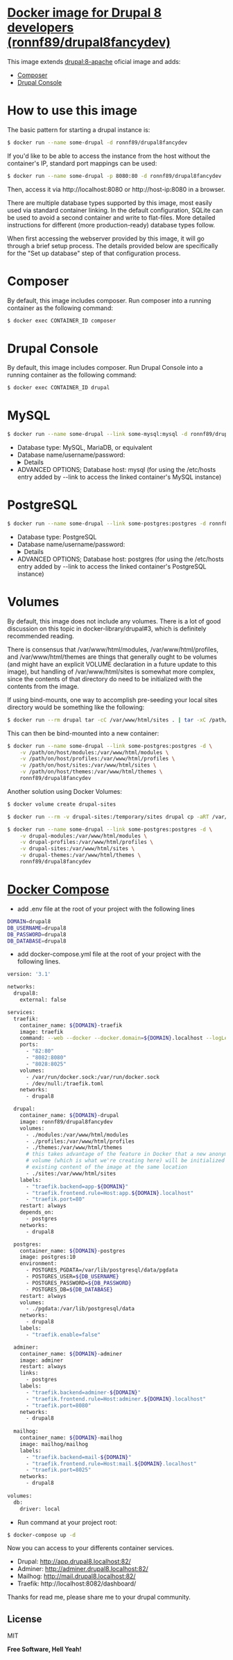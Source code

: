 # [Docker image for Drupal 8 developers (ronnf89/drupal8fancydev)](https://hub.docker.com/r/ronnf89/drupal8fancydev/)

This image extends [drupal:8-apache](https://hub.docker.com/_/drupal/) oficial image and adds:
- [Composer](https://getcomposer.org/)
- [Drupal Console](https://drupalconsole.com/)


# How to use this image
The basic pattern for starting a drupal instance is:
```sh
$ docker run --name some-drupal -d ronnf89/drupal8fancydev
```
If you'd like to be able to access the instance from the host without the container's IP, standard port mappings can be used:
```sh
$ docker run --name some-drupal -p 8080:80 -d ronnf89/drupal8fancydev
```
Then, access it via http://localhost:8080 or http://host-ip:8080 in a browser.

There are multiple database types supported by this image, most easily used via standard container linking. In the default configuration, SQLite can be used to avoid a second container and write to flat-files. More detailed instructions for different (more production-ready) database types follow.

When first accessing the webserver provided by this image, it will go through a brief setup process. The details provided below are specifically for the "Set up database" step of that configuration process.

# Composer
By default, this image includes composer. Run composer into a running container as the following command:

```sh
$ docker exec CONTAINER_ID composer
```

# Drupal Console
By default, this image includes composer. Run Drupal Console into a running container as the following command:

```sh
$ docker exec CONTAINER_ID drupal
```

# MySQL
```sh
$ docker run --name some-drupal --link some-mysql:mysql -d ronnf89/drupal8fancydev
```
- Database type: MySQL, MariaDB, or equivalent
- Database name/username/password: <details for accessing your MySQL instance> (MYSQL_USER, MYSQL_PASSWORD, MYSQL_DATABASE; see environment variables in the description for mysql)
- ADVANCED OPTIONS; Database host: mysql (for using the /etc/hosts entry added by --link to access the linked container's MySQL instance)

# PostgreSQL
```sh
$ docker run --name some-drupal --link some-postgres:postgres -d ronnf89/drupal8fancydev
```
- Database type: PostgreSQL
- Database name/username/password: <details for accessing your PostgreSQL instance> (POSTGRES_USER, POSTGRES_PASSWORD; see environment variables in the description for postgres)
- ADVANCED OPTIONS; Database host: postgres (for using the /etc/hosts entry added by --link to access the linked container's PostgreSQL instance)

# Volumes
By default, this image does not include any volumes. There is a lot of good discussion on this topic in docker-library/drupal#3, which is definitely recommended reading.

There is consensus that /var/www/html/modules, /var/www/html/profiles, and /var/www/html/themes are things that generally ought to be volumes (and might have an explicit VOLUME declaration in a future update to this image), but handling of /var/www/html/sites is somewhat more complex, since the contents of that directory do need to be initialized with the contents from the image.

If using bind-mounts, one way to accomplish pre-seeding your local sites directory would be something like the following:

```sh
$ docker run --rm drupal tar -cC /var/www/html/sites . | tar -xC /path/on/host/sites
```
This can then be bind-mounted into a new container:

```sh
$ docker run --name some-drupal --link some-postgres:postgres -d \
    -v /path/on/host/modules:/var/www/html/modules \
    -v /path/on/host/profiles:/var/www/html/profiles \
    -v /path/on/host/sites:/var/www/html/sites \
    -v /path/on/host/themes:/var/www/html/themes \
    ronnf89/drupal8fancydev
```
Another solution using Docker Volumes:

```sh
$ docker volume create drupal-sites
```
```sh
$ docker run --rm -v drupal-sites:/temporary/sites drupal cp -aRT /var/www/html/sites /temporary/sites
```
```sh
$ docker run --name some-drupal --link some-postgres:postgres -d \
    -v drupal-modules:/var/www/html/modules \
    -v drupal-profiles:/var/www/html/profiles \
    -v drupal-sites:/var/www/html/sites \
    -v drupal-themes:/var/www/html/themes \
    ronnf89/drupal8fancydev
```

# [Docker Compose](https://github.com/docker/compose)

- add .env file at the root of your project with the following lines

```sh
DOMAIN=drupal8
DB_USERNAME=drupal8
DB_PASSWORD=drupal8
DB_DATABASE=drupal8
```

- add docker-compose.yml file at the root of your project with the following lines.

```sh
version: '3.1'

networks:
  drupal8:
    external: false

services:
  traefik:
    container_name: ${DOMAIN}-traefik
    image: traefik
    command: --web --docker --docker.domain=${DOMAIN}.localhost --logLevel=DEBUG
    ports:
      - "82:80"
      - "8082:8080"
      - "8028:8025"
    volumes:
      - /var/run/docker.sock:/var/run/docker.sock
      - /dev/null:/traefik.toml
    networks:
      - drupal8

  drupal:
    container_name: ${DOMAIN}-drupal
    image: ronnf89/drupal8fancydev
    volumes:
      - ./modules:/var/www/html/modules
      - ./profiles:/var/www/html/profiles
      - ./themes:/var/www/html/themes
      # this takes advantage of the feature in Docker that a new anonymous
      # volume (which is what we're creating here) will be initialized with the
      # existing content of the image at the same location
      - ./sites:/var/www/html/sites
    labels:
      - "traefik.backend=app-${DOMAIN}"
      - "traefik.frontend.rule=Host:app.${DOMAIN}.localhost"
      - "traefik.port=80"
    restart: always
    depends_on:
      - postgres
    networks:
      - drupal8

  postgres:
    container_name: ${DOMAIN}-postgres
    image: postgres:10
    environment:
      - POSTGRES_PGDATA=/var/lib/postgresql/data/pgdata
      - POSTGRES_USER=${DB_USERNAME}
      - POSTGRES_PASSWORD=${DB_PASSWORD}
      - POSTGRES_DB=${DB_DATABASE}
    restart: always
    volumes:
      - ./pgdata:/var/lib/postgresql/data
    networks:
      - drupal8
    labels:
      - "traefik.enable=false"

  adminer:
    container_name: ${DOMAIN}-adminer
    image: adminer
    restart: always
    links:
      - postgres
    labels:
      - "traefik.backend=adminer-${DOMAIN}"
      - "traefik.frontend.rule=Host:adminer.${DOMAIN}.localhost"
      - "traefik.port=8080"
    networks:
      - drupal8
    
  mailhog:
    container_name: ${DOMAIN}-mailhog
    image: mailhog/mailhog
    labels:
      - "traefik.backend=mail-${DOMAIN}"
      - "traefik.frontend.rule=Host:mail.${DOMAIN}.localhost"
      - "traefik.port=8025"
    networks:
      - drupal8
  
volumes:
  db:
    driver: local
```

- Run command at your project root:
```sh
$ docker-compose up -d
```

Now you can access to your differents container services.

- Drupal: http://app.drupal8.localhost:82/
- Adminer: http://adminer.drupal8.localhost:82/
- Mailhog: http://mail.drupal8.localhost:82/
- Traefik: http://localhost:8082/dashboard/


Thanks for read me, please share me to your drupal community.

License
----

MIT


**Free Software, Hell Yeah!**

[//]: # (These are reference links used in the body of this note and get stripped out when the markdown processor does its job. There is no need to format nicely because it shouldn't be seen. Thanks SO - http://stackoverflow.com/questions/4823468/store-comments-in-markdown-syntax)


   [dill]: <https://github.com/joemccann/dillinger>
   [git-repo-url]: <https://github.com/joemccann/dillinger.git>
   [john gruber]: <http://daringfireball.net>
   [df1]: <http://daringfireball.net/projects/markdown/>
   [markdown-it]: <https://github.com/markdown-it/markdown-it>
   [Ace Editor]: <http://ace.ajax.org>
   [node.js]: <http://nodejs.org>
   [Twitter Bootstrap]: <http://twitter.github.com/bootstrap/>
   [jQuery]: <http://jquery.com>
   [@tjholowaychuk]: <http://twitter.com/tjholowaychuk>
   [express]: <http://expressjs.com>
   [AngularJS]: <http://angularjs.org>
   [Gulp]: <http://gulpjs.com>

   [PlDb]: <https://github.com/joemccann/dillinger/tree/master/plugins/dropbox/README.md>
   [PlGh]: <https://github.com/joemccann/dillinger/tree/master/plugins/github/README.md>
   [PlGd]: <https://github.com/joemccann/dillinger/tree/master/plugins/googledrive/README.md>
   [PlOd]: <https://github.com/joemccann/dillinger/tree/master/plugins/onedrive/README.md>
   [PlMe]: <https://github.com/joemccann/dillinger/tree/master/plugins/medium/README.md>
   [PlGa]: <https://github.com/RahulHP/dillinger/blob/master/plugins/googleanalytics/README.md>
